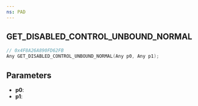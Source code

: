```yaml
---
ns: PAD
---
```

## GET_DISABLED_CONTROL_UNBOUND_NORMAL

```c
// 0x4F8A26A890FD62FB
Any GET_DISABLED_CONTROL_UNBOUND_NORMAL(Any p0, Any p1);
```

## Parameters
* **p0**:
* **p1**:
